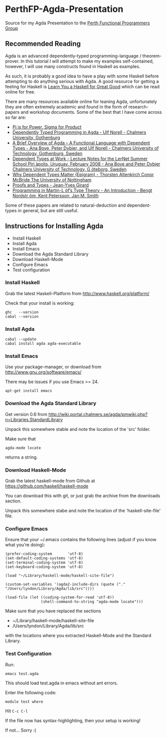 PerthFP-Agda-Presentation
=========================

Source for my Agda Presentation to the <a href="http://www.meetup.com/PerthFP/">Perth Functional Programmers Group</a>

## Recommended Reading

Agda is an advanced dependently-typed programming-language / theorem-prover. In this
tutorial I will attempt to make my examples self-contained, however, I will
use many constructs found in Haskell as examples.

As such, it is probably a good idea to have a play with some Haskell before
attempting to do anything serious with Agda. A good resource for getting a
feeling for Haskell is <a href="http://learnyouahaskell.com/">Learn You a Haskell for Great Good</a>
which can be read online for free.

There are many resources available online for leaning Agda, unfortunately they are
often extremely academic and found in the form of research-papers and workshop documents.
Some of the best that I have come across so far are:

* <a href="http://www.jonmsterling.com/posts/2012-09-07-pi-is-for-power-sigma-for-product.html">Pi is for Power, Sigma for Product</a>
* <a href="http://www.cse.chalmers.se/~ulfn/darcs/AFP08/LectureNotes/AgdaIntro.pdf">Dependently Typed Programming in Agda - Ulf Norell - Chalmers University, Gothenburg</a>
* <a href="http://www.cse.chalmers.se/~ulfn/papers/tphols09/tutorial.pdf">A Brief Overview of Agda – A Functional Language with Dependent Types -
  Ana Bove, Peter Dybjer, and Ulf Norell - Chalmers University of Technology, Gothenburg, Sweden</a>
* <a href="http://www.cse.chalmers.se/~peterd/papers/DependentTypesAtWork.pdf">Dependent Types at Work - Lecture Notes for the LerNet Summer School Piri ́apolis, Uruguay, February 2008 -
  Ana Bove and Peter Dybjer
  Chalmers University of Technology, G ̈oteborg, Sweden</a>
* <a href="http://www.cs.nott.ac.uk/~txa/talks/nijmegen-03.pdf">Why Dependent Types Matter (Epigram) - Thorsten Altenkirch Conor McBride
  The University of Nottingham</a>
* <a href="http://www.paultaylor.eu/stable/prot.pdf">Proofs and Types - Jean-Yves Girard</a>
* <a href="http://www.cse.chalmers.se/research/group/logic/book/book.pdf">Programming in Martin-L ̈of’s Type Theory -
  An Introduction - Bengt Nordstr ̈om, Kent Petersson, Jan M. Smith</a>

Some of these papers are related to natural-deduction and dependent-types in general, but are still useful.

## Instructions for Installing Agda

* Install Haskell
* Install Agda
* Install Emacs
* Download the Agda Standard Library
* Download Haskell-Mode
* Configure Emacs
* Test configuration

### Install Haskell

Grab the latest Haskell-Platform from http://www.haskell.org/platform/

Check that your install is working:

    ghc   --version
    cabal --version

### Install Agda

    cabal --update
    cabal install agda agda-executable

### Install Emacs

Use your package-manager, or download from http://www.gnu.org/software/emacs/

There may be issues if you use Emacs \>= 24.

    apt-get install emacs


### Download the Agda Standard Library

Get version 0.6 from http://wiki.portal.chalmers.se/agda/pmwiki.php?n=Libraries.StandardLibrary

Unpack this somewhere stable and note the location of the 'src' folder.

Make sure that

    agda-mode locate

returns a string.

### Download Haskell-Mode

Grab the latest haskell-mode from Github at https://github.com/haskell/haskell-mode

You can download this with git, or just grab the archive from the downloads section.

Unpack this somewhere stabe and note the location of the 'haskell-site-file' file.

### Configure Emacs

Ensure that your ~/.emacs contains the following lines (adjust if you know what you're doing):

    (prefer-coding-system       'utf-8)
    (set-default-coding-systems 'utf-8)
    (set-terminal-coding-system 'utf-8)
    (set-keyboard-coding-system 'utf-8)

    (load "~/Library/haskell-mode/haskell-site-file")

    (custom-set-variables '(agda2-include-dirs (quote ("." "/Users/lyndon/Library/Agda/lib/src"))))

    (load-file (let ((coding-system-for-read 'utf-8))
                    (shell-command-to-string "agda-mode locate")))

Make sure that you have replaced the sections

* ~/Library/haskell-mode/haskell-site-file
* /Users/lyndon/Library/Agda/lib/src

with the locations where you extracted Haskell-Mode and the Standard Library.

### Test Configuration

Run:

    emacs test.agda

This should load test.agda in emacs without ant errors.

Enter the following code:

    module test where

Hit `C-c C-l`

If the file now has syntax-highlighting, then your setup is working!

If not... Sorry :(
